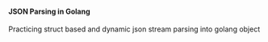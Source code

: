 #### JSON Parsing in Golang

Practicing struct based and dynamic json stream parsing into golang object
